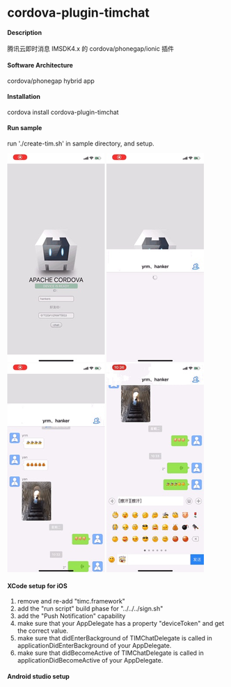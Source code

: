 # cordova-plugin-timchat

#### Description
腾讯云即时消息 IMSDK4.x 的 cordova/phonegap/ionic 插件

#### Software Architecture
cordova/phonegap hybrid app

#### Installation
cordova install cordova-plugin-timchat

#### Run sample
run './create-tim.sh' in sample directory, and setup.

![cordova](sample/demo1.jpg?raw=true "cordova")
![opening](sample/demo2.jpg?raw=true "opening")
![opened](sample/demo3.jpg?raw=true "opened")
![send message](sample/demo4.jpg?raw=true "send message")

#### XCode setup for iOS

1. remove and re-add "timc.framework"
2. add the "run script" build phase for "../../../sign.sh"
3. add the "Push Notification" capability
4. make sure that your AppDelegate has a property "deviceToken" and get the correct value.
5. make sure that didEnterBackground of TIMChatDelegate is called in applicationDidEnterBackground of your AppDelegate.
6. make sure that didBecomeActive of TIMChatDelegate is called in applicationDidBecomeActive of your AppDelegate.


#### Android studio setup 
